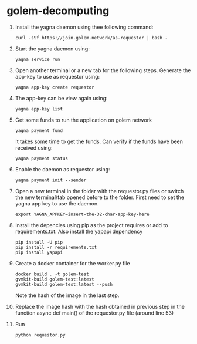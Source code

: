 # golem-decomputing

1. Install the yagna daemon using thee following command:
    
    ```
    curl -sSf https://join.golem.network/as-requestor | bash -
    ```

2. Start the yagna daemon using:

    ```
    yagna service run
    ```

3. Open another terminal or a new tab for the following steps.
    Generate the app-key to use as requestor using:

    ```
    yagna app-key create requestor

    ```

4. The app-key can be view again using:

    ```
    yagna app-key list
    ```

5. Get some funds to run the application on golem network

    ```
    yagna payment fund
    ```
    It takes some time to get the funds. Can verify if the funds have been received using:

    ```
    yagna payment status
    ```

6. Enable the daemon as requestor using:

    ```
    yagna payment init --sender
    ```

7. Open a new terminal in the folder with the requestor.py files or switch the new terminal/tab opened before to the folder. First need to set the yagna app key to use the daemon.

    ```
    export YAGNA_APPKEY=insert-the-32-char-app-key-here
    ```

8. Install the depencies using pip as the project requires or add to requirements.txt. Also install the yapapi dependency
    
    ```
    pip install -U pip
    pip install -r requirements.txt
    pip install yapapi
    ```

9. Create a docker container for the worker.py file

    ```
    docker build . -t golem-test
    gvmkit-build golem-test:latest
    gvmkit-build golem-test:latest --push
    ```

    Note the hash of the image in the last step. 

10. Replace the image hash with the hash obtained in previous step in the function async def main() of the requestor.py file (around line 53)


11. Run 
    ```
    python requestor.py
    ```